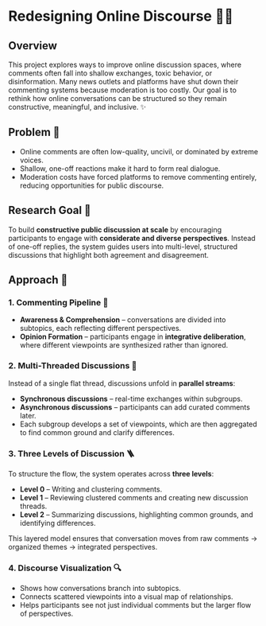 # Redesigning Online Discourse 💬🌐  

## Overview  
This project explores ways to improve online discussion spaces, where comments often fall into shallow exchanges, toxic behavior, or disinformation. Many news outlets and platforms have shut down their commenting systems because moderation is too costly. Our goal is to rethink how online conversations can be structured so they remain constructive, meaningful, and inclusive. ✨  

## Problem 🚨  
- Online comments are often low-quality, uncivil, or dominated by extreme voices.  
- Shallow, one-off reactions make it hard to form real dialogue.  
- Moderation costs have forced platforms to remove commenting entirely, reducing opportunities for public discourse.  

## Research Goal 🎯  
To build **constructive public discussion at scale** by encouraging participants to engage with **considerate and diverse perspectives**. Instead of one-off replies, the system guides users into multi-level, structured discussions that highlight both agreement and disagreement.  

## Approach 🚀  

### 1. Commenting Pipeline 📝  
- **Awareness & Comprehension** – conversations are divided into subtopics, each reflecting different perspectives.  
- **Opinion Formation** – participants engage in **integrative deliberation**, where different viewpoints are synthesized rather than ignored.  

### 2. Multi-Threaded Discussions 🧵  
Instead of a single flat thread, discussions unfold in **parallel streams**:  
- **Synchronous discussions** – real-time exchanges within subgroups.  
- **Asynchronous discussions** – participants can add curated comments later.  
- Each subgroup develops a set of viewpoints, which are then aggregated to find common ground and clarify differences.  

### 3. Three Levels of Discussion 🪜  
To structure the flow, the system operates across **three levels**:  
- **Level 0** – Writing and clustering comments.  
- **Level 1** – Reviewing clustered comments and creating new discussion threads.  
- **Level 2** – Summarizing discussions, highlighting common grounds, and identifying differences.  

This layered model ensures that conversation moves from raw comments → organized themes → integrated perspectives.  

### 4. Discourse Visualization 🔍  
- Shows how conversations branch into subtopics.  
- Connects scattered viewpoints into a visual map of relationships.  
- Helps participants see not just individual comments but the larger flow of perspectives.  
